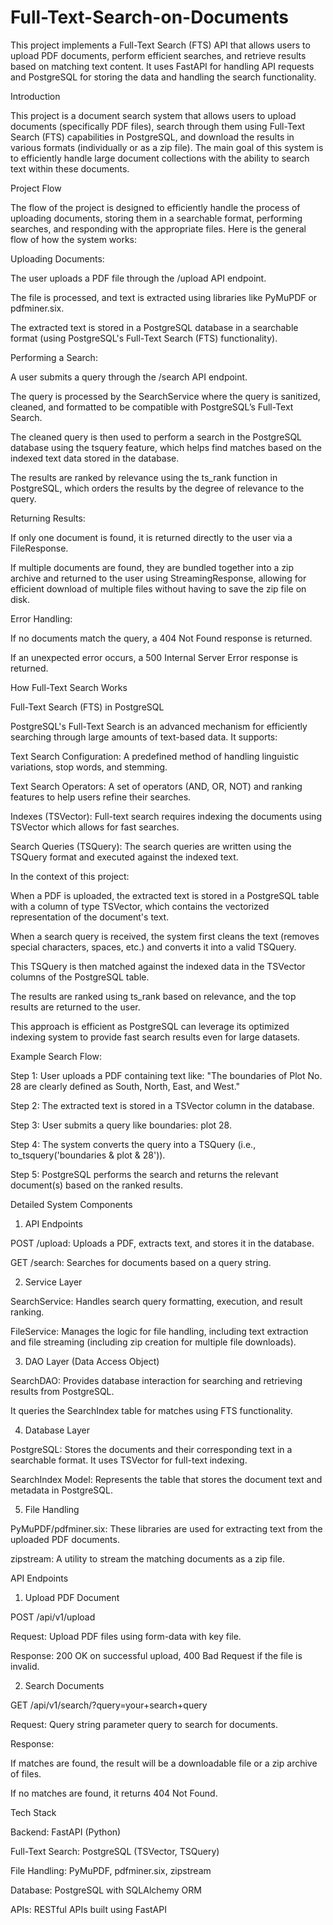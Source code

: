 # Full-Text-Search-on-Documents

This project implements a Full-Text Search (FTS) API that allows users to upload PDF documents, perform efficient searches, and retrieve results based on matching text content. It uses FastAPI for handling API requests and PostgreSQL for storing the data and handling the search functionality.

Introduction

This project is a document search system that allows users to upload documents (specifically PDF files), search through them using Full-Text Search (FTS) capabilities in PostgreSQL, and download the results in various formats (individually or as a zip file). The main goal of this system is to efficiently handle large document collections with the ability to search text within these documents.

Project Flow

The flow of the project is designed to efficiently handle the process of uploading documents, storing them in a searchable format, performing searches, and responding with the appropriate files. Here is the general flow of how the system works:

Uploading Documents:

The user uploads a PDF file through the /upload API endpoint.

The file is processed, and text is extracted using libraries like PyMuPDF or pdfminer.six.

The extracted text is stored in a PostgreSQL database in a searchable format (using PostgreSQL's Full-Text Search (FTS) functionality).

Performing a Search:

A user submits a query through the /search API endpoint.

The query is processed by the SearchService where the query is sanitized, cleaned, and formatted to be compatible with PostgreSQL’s Full-Text Search.

The cleaned query is then used to perform a search in the PostgreSQL database using the tsquery feature, which helps find matches based on the indexed text data stored in the database.

The results are ranked by relevance using the ts_rank function in PostgreSQL, which orders the results by the degree of relevance to the query.

Returning Results:

If only one document is found, it is returned directly to the user via a FileResponse.

If multiple documents are found, they are bundled together into a zip archive and returned to the user using StreamingResponse, allowing for efficient download of multiple files without having to save the zip file on disk.

Error Handling:

If no documents match the query, a 404 Not Found response is returned.

If an unexpected error occurs, a 500 Internal Server Error response is returned.

How Full-Text Search Works

Full-Text Search (FTS) in PostgreSQL

PostgreSQL's Full-Text Search is an advanced mechanism for efficiently searching through large amounts of text-based data. It supports:

Text Search Configuration: A predefined method of handling linguistic variations, stop words, and stemming.

Text Search Operators: A set of operators (AND, OR, NOT) and ranking features to help users refine their searches.

Indexes (TSVector): Full-text search requires indexing the documents using TSVector which allows for fast searches.

Search Queries (TSQuery): The search queries are written using the TSQuery format and executed against the indexed text.

In the context of this project:

When a PDF is uploaded, the extracted text is stored in a PostgreSQL table with a column of type TSVector, which contains the vectorized representation of the document's text.

When a search query is received, the system first cleans the text (removes special characters, spaces, etc.) and converts it into a valid TSQuery.

This TSQuery is then matched against the indexed data in the TSVector columns of the PostgreSQL table.

The results are ranked using ts_rank based on relevance, and the top results are returned to the user.

This approach is efficient as PostgreSQL can leverage its optimized indexing system to provide fast search results even for large datasets.

Example Search Flow:

Step 1: User uploads a PDF containing text like: "The boundaries of Plot No. 28 are clearly defined as South, North, East, and West."

Step 2: The extracted text is stored in a TSVector column in the database.

Step 3: User submits a query like boundaries: plot 28.

Step 4: The system converts the query into a TSQuery (i.e., to_tsquery('boundaries & plot & 28')).

Step 5: PostgreSQL performs the search and returns the relevant document(s) based on the ranked results.

Detailed System Components

1. API Endpoints

POST /upload: Uploads a PDF, extracts text, and stores it in the database.

GET /search: Searches for documents based on a query string.

2. Service Layer

SearchService: Handles search query formatting, execution, and result ranking.

FileService: Manages the logic for file handling, including text extraction and file streaming (including zip creation for multiple file downloads).

3. DAO Layer (Data Access Object)

SearchDAO: Provides database interaction for searching and retrieving results from PostgreSQL.

It queries the SearchIndex table for matches using FTS functionality.

4. Database Layer

PostgreSQL: Stores the documents and their corresponding text in a searchable format. It uses TSVector for full-text indexing.

SearchIndex Model: Represents the table that stores the document text and metadata in PostgreSQL.

5. File Handling

PyMuPDF/pdfminer.six: These libraries are used for extracting text from the uploaded PDF documents.

zipstream: A utility to stream the matching documents as a zip file.

API Endpoints

1. Upload PDF Document

POST /api/v1/upload

Request: Upload PDF files using form-data with key file.

Response: 200 OK on successful upload, 400 Bad Request if the file is invalid.

2. Search Documents

GET /api/v1/search/?query=your+search+query

Request: Query string parameter query to search for documents.

Response:

If matches are found, the result will be a downloadable file or a zip archive of files.

If no matches are found, it returns 404 Not Found.

Tech Stack

Backend: FastAPI (Python)

Full-Text Search: PostgreSQL (TSVector, TSQuery)

File Handling: PyMuPDF, pdfminer.six, zipstream

Database: PostgreSQL with SQLAlchemy ORM

APIs: RESTful APIs built using FastAPI
